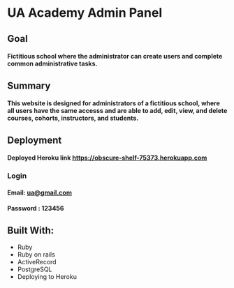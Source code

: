 # UA Academy Admin Panel

## Goal
#### Fictitious school where the administrator can create users and complete common administrative tasks.

## Summary
#### This website is designed for administrators of a fictitious school, where all users have the same accesss and are able to add, edit, view, and delete courses, cohorts, instructors, and students.

## Deployment

#### Deployed Heroku link https://obscure-shelf-75373.herokuapp.com

### Login
#### Email: ua@gmail.com
#### Password : 123456

## Built With:
* Ruby
* Ruby on rails
* ActiveRecord
* PostgreSQL
* Deploying to Heroku

